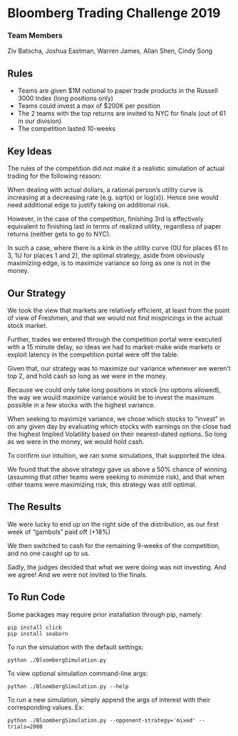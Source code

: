 # Bloomberg Trading Challenge 2019

### Team Members
Ziv Batscha, Joshua Eastman, Warren James, Allan Shen, Cindy Song

## Rules

- Teams are given $1M notional to paper trade products in the Russell 3000 Index (long positions only)
- Teams could invest a max of $200K per position
- The 2 teams with the top returns are invited to NYC for finals (out of 61 in our division)
- The competition lasted 10-weeks

## Key Ideas

The rules of the competition did not make it a realistic simulation of actual trading for the following reason:

When dealing with actual dollars, a rational person’s utility curve is increasing at a decreasing rate (e.g. sqrt(x) or log(x)). Hence one would need additional edge to justify taking on additional risk.

However, in the case of the competition, finishing 3rd is effectively equivalent to finishing last in terms of realized utility, regardless of paper returns (neither gets to go to NYC).

In such a case, where there is a kink in the utility curve (0U for places 61 to 3, 1U for places 1 and 2), the optimal strategy, aside from obviously maximizing edge, is to maximize variance so long as one is not in the money.

## Our Strategy

We took the view that markets are relatively efficient, at least from the point of view of Freshmen, and that we would not find mispricings in the actual stock market.

Further, trades we entered through the competition portal were executed with a 15 minute delay, so ideas we had to market-make wide markets or exploit latency in the competition portal were off the table.

Given that, our strategy was to maximize our variance whenever we weren’t top 2, and hold cash so long as we were in the money.

Because we could only take long positions in stock (no options allowed), the way we would maximize variance would be to invest the maximum possible in a few stocks with the highest variance.

When seeking to maximize variance, we chose which stocks to “invest” in on any given day by evaluating which stocks with earnings on the close had the highest Implied Volatility based on their nearest-dated options. So long as we were in the money, we would hold cash.

To confirm our intuition, we ran some simulations, that supported the idea.

We found that the above strategy gave us above a 50% chance of winning (assuming that other teams were seeking to minimize risk), and that when other teams were maximizing risk, this strategy was still optimal.

## The Results

We were lucky to end up on the right side of the distribution, as our first week of “gambols” paid off (+18%)

We then switched to cash for the remaining 9-weeks of the competition, and no one caught up to us.

Sadly, the judges decided that what we were doing was not investing. And we agree! And we were not invited to the finals.

## To Run Code

Some packages may require prior installation through pip, namely: 
```
pip install click
pip install seaborn
```

To run the simulation with the default settings:
```
python ./BloombergSimulation.py
```

To view optional simulation command-line args:
```
python ./BloombergSimulation.py --help
```

To run a new simulation, simply append the args of interest with their corresponding values. Ex:
```
python ./BloombergSimulation.py --opponent-strategy='mixed' --trials=2000
```
